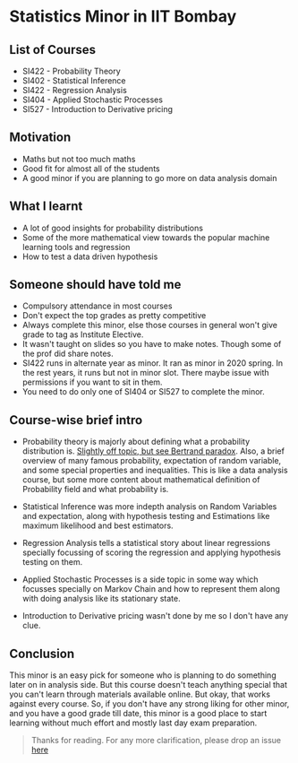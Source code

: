 # Statistics Minor in IIT Bombay

## List of Courses
* SI422 - Probability Theory
* SI402 - Statistical Inference
* SI422 - Regression Analysis
* SI404 - Applied Stochastic Processes
* SI527 - Introduction to Derivative pricing

## Motivation
* Maths but not too much maths
* Good fit for almost all of the students
* A good minor if you are planning to go more on data analysis domain


## What I learnt
* A lot of good insights for probability distributions
* Some of the more mathematical view towards the popular machine learning tools and regression
* How to test a data driven hypothesis


## Someone should have told me
* Compulsory attendance in most courses
* Don't expect the top grades as pretty competitive
* Always complete this minor, else those courses in general won't give grade to tag as Institute Elective.
* It wasn't taught on slides so you have to make notes. Though some of the prof did share notes.
* SI422 runs in alternate year as minor. It ran as minor in 2020 spring. In the rest years, it runs but not in minor slot. There maybe issue with permissions if you want to sit in them.
* You need to do only one of SI404 or SI527 to complete the minor.

## Course-wise brief intro
* Probability theory is majorly about defining what a probability distribution is. [Slightly off topic, but see Bertrand paradox](https://en.wikipedia.org/wiki/Bertrand_paradox_(probability)). Also, a brief overview of many famous probability, expectation of random variable, and some special properties and inequalities. This is like a data analysis course, but some more content about mathematical definition of Probability field and what probability is.

* Statistical Inference was more indepth analysis on Random Variables and expectation, along with hypothesis testing and Estimations like maximum likelihood and best estimators.

* Regression Analysis tells a statistical story about linear regressions specially focussing of scoring the regression and applying hypothesis testing on them.

* Applied Stochastic Processes is a side topic in some way which focusses specially on Markov Chain and how to represent them along with doing analysis like its stationary state.

* Introduction to Derivative pricing wasn't done by me so I don't have any clue.

## Conclusion
This minor is an easy pick for someone who is planning to do something later on in analysis side. But this course doesn't teach anything special that you can't learn through
materials available online. But okay, that works against every course. So, if you don't have any strong liking for other minor, and you have a good grade till date, this minor
is a good place to start learning without much effort and mostly last day exam preparation.

> Thanks for reading. For any more clarification, please drop an issue [here](https://github.com/rs9899/stats-minor-iitb/issues)
